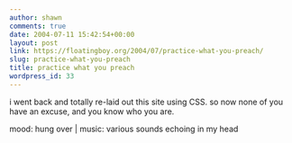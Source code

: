 ```yaml
---
author: shawn
comments: true
date: 2004-07-11 15:42:54+00:00
layout: post
link: https://floatingboy.org/2004/07/practice-what-you-preach/
slug: practice-what-you-preach
title: practice what you preach
wordpress_id: 33
---
```


i went back and totally re-laid out this site using CSS. so now none of you have an excuse, and you know who you are.

mood: hung over | music: various sounds echoing in my head
